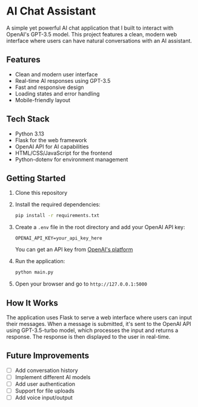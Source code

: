 # AI Chat Assistant

A simple yet powerful AI chat application that I built to interact with OpenAI's GPT-3.5 model. This project features a clean, modern web interface where users can have natural conversations with an AI assistant.

## Features

-  Clean and modern user interface
-  Real-time AI responses using GPT-3.5
-  Fast and responsive design
-  Loading states and error handling
-  Mobile-friendly layout

## Tech Stack

- Python 3.13
- Flask for the web framework
- OpenAI API for AI capabilities
- HTML/CSS/JavaScript for the frontend
- Python-dotenv for environment management

## Getting Started

1. Clone this repository
2. Install the required dependencies:
   ```bash
   pip install -r requirements.txt
   ```
3. Create a `.env` file in the root directory and add your OpenAI API key:
   ```
   OPENAI_API_KEY=your_api_key_here
   ```
   You can get an API key from [OpenAI's platform](https://platform.openai.com/api-keys)

4. Run the application:
   ```bash
   python main.py
   ```

5. Open your browser and go to `http://127.0.0.1:5000`

## How It Works

The application uses Flask to serve a web interface where users can input their messages. When a message is submitted, it's sent to the OpenAI API using GPT-3.5-turbo model, which processes the input and returns a response. The response is then displayed to the user in real-time.

## Future Improvements

- [ ] Add conversation history
- [ ] Implement different AI models
- [ ] Add user authentication
- [ ] Support for file uploads
- [ ] Add voice input/output

